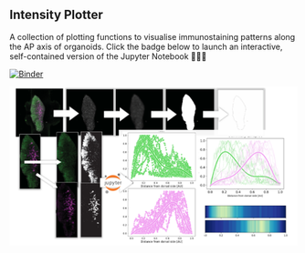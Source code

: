 ## Intensity Plotter

A collection of plotting functions to visualise immunostaining patterns along the AP axis of organoids.
Click the badge below to launch an interactive, self-contained version of the Jupyter Notebook 👩🏻‍💻

[![Binder](https://mybinder.org/badge_logo.svg)](https://mybinder.org/v2/gh/StefanoVianello/Intensity_Profiler/HEAD) 

![Illustration of quantification pipeline](./Images/Banner_for_readme.PNG)
